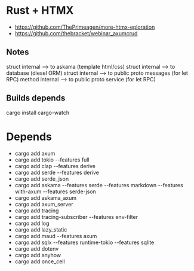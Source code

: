 # Rust + HTMX

- https://github.com/ThePrimeagen/more-htmx-eploration
- https://github.com/thebracket/webinar_axumcrud

## Notes

struct internal --> to askama (template html/css)
struct internal --> to database (diesel ORM)
struct internal --> to public proto messages (for let RPC)
method internal --> to public proto service (for let RPC)

## Builds depends

cargo install cargo-watch

# Depends

- cargo add axum 
- cargo add tokio --features full 
- cargo add clap --features derive 
- cargo add serde --features derive 
- cargo add serde_json 
- cargo add askama --features serde --features markdown --features with-axum --features serde-json 
- cargo add askama_axum
- cargo add axum_server 
- cargo add tracing 
- cargo add tracing-subscriber --features env-filter 
- cargo add log 
- cargo add lazy_static 
- cargo add maud --features axum 
- cargo add sqlx --features runtime-tokio --features sqlite 
- cargo add dotenv 
- cargo add anyhow 
- cargo add once_cell 
